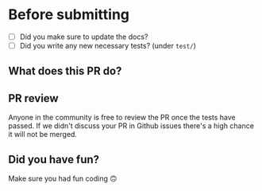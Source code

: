# Before submitting

- [ ] Did you make sure to update the docs?
- [ ] Did you write any new necessary tests? (under `test/`)

## What does this PR do?


## PR review
Anyone in the community is free to review the PR once the tests have passed.
If we didn't discuss your PR in Github issues there's a high chance it will not be merged.

## Did you have fun?
Make sure you had fun coding 🙃

